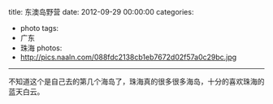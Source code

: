 title: 东澳岛野营
date: 2012-09-29 00:00:00
categories:
- photo
tags:
- 广东
- 珠海
photos:
- http://pics.naaln.com/088fdc2138cb1eb7672d02f57a0c29bc.jpg
---

不知道这个是自己去的第几个海岛了，珠海真的很多很多海岛，十分的喜欢珠海的蓝天白云。